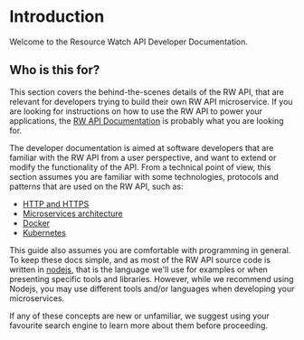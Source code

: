 # Introduction

Welcome to the Resource Watch API Developer Documentation. 


## Who is this for?

This section covers the behind-the-scenes details of the RW API, that are relevant for developers trying to build their own RW API microservice. If you are looking for instructions on how to use the RW API to power your applications, the [RW API Documentation](index.html) is probably what you are looking for.

The developer documentation is aimed at software developers that are familiar with the RW API from a user perspective, and want to extend or modify the functionality of the API. From a technical point of view, this section assumes you are familiar with some technologies, protocols and patterns that are used on the RW API, such as:

- [HTTP and HTTPS](https://en.wikipedia.org/wiki/Hypertext_Transfer_Protocol)
- [Microservices architecture](https://en.wikipedia.org/wiki/Microservices)
- [Docker](https://www.docker.com/)
- [Kubernetes](https://kubernetes.io/)

This guide also assumes you are comfortable with programming in general. To keep these docs simple, and as most of the RW API source code is written in [nodejs](https://nodejs.org/en/), that is the language we'll use for examples or when presenting specific tools and libraries. However, while we recommend using Nodejs, you may use different tools and/or languages when developing your microservices.  

If any of these concepts are new or unfamiliar, we suggest using your favourite search engine to learn more about them before proceeding.
